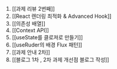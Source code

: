 1. [[과제 리뷰 2번째]]
2. [[React 렌더링 최적화 & Advanced Hook]]
3. [[의존성 배열]]
4. [[Context API]]
5. [[useState를 클로져로 만들기]]
6. [[useRuder의 배경 Flux 패턴]]
7. [[과제 안내 2차]]
8. [[블로그 1차 , 2차 과제 개선점 블로그 작성]]

